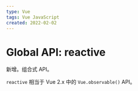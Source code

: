 ```yaml
---
type: Vue
tags: Vue JavaScript
created: 2022-02-02
---
```


# Global API: reactive

新增。组合式 API。

`reactive` 相当于 Vue 2.x 中的 `Vue.observable()` API。
